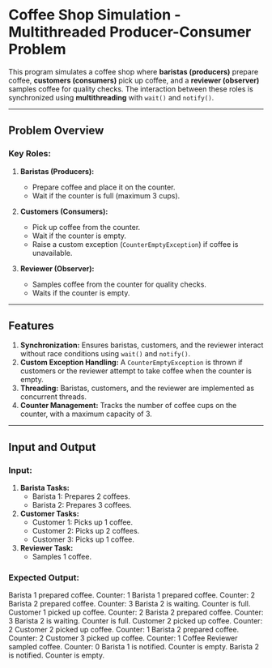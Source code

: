 # Coffee Shop Simulation - Multithreaded Producer-Consumer Problem

This program simulates a coffee shop where **baristas (producers)** prepare coffee, **customers (consumers)** pick up coffee, and a **reviewer (observer)** samples coffee for quality checks. The interaction between these roles is synchronized using **multithreading** with `wait()` and `notify()`.

---

## Problem Overview

### Key Roles:
1. **Baristas (Producers):**
   - Prepare coffee and place it on the counter.
   - Wait if the counter is full (maximum 3 cups).

2. **Customers (Consumers):**
   - Pick up coffee from the counter.
   - Wait if the counter is empty.
   - Raise a custom exception (`CounterEmptyException`) if coffee is unavailable.

3. **Reviewer (Observer):**
   - Samples coffee from the counter for quality checks.
   - Waits if the counter is empty.

---

## Features

1. **Synchronization:** Ensures baristas, customers, and the reviewer interact without race conditions using `wait()` and `notify()`.
2. **Custom Exception Handling:** A `CounterEmptyException` is thrown if customers or the reviewer attempt to take coffee when the counter is empty.
3. **Threading:** Baristas, customers, and the reviewer are implemented as concurrent threads.
4. **Counter Management:** Tracks the number of coffee cups on the counter, with a maximum capacity of 3.

---

## Input and Output

### Input:
1. **Barista Tasks:**
   - Barista 1: Prepares 2 coffees.
   - Barista 2: Prepares 3 coffees.
2. **Customer Tasks:**
   - Customer 1: Picks up 1 coffee.
   - Customer 2: Picks up 2 coffees.
   - Customer 3: Picks up 1 coffee.
3. **Reviewer Task:**
   - Samples 1 coffee.

### Expected Output:

Barista 1 prepared coffee. Counter: 1 Barista 1 prepared coffee. Counter: 2 Barista 2 prepared coffee. Counter: 3 Barista 2 is waiting. Counter is full. Customer 1 picked up coffee. Counter: 2 Barista 2 prepared coffee. Counter: 3 Barista 2 is waiting. Counter is full. Customer 2 picked up coffee. Counter: 2 Customer 2 picked up coffee. Counter: 1 Barista 2 prepared coffee. Counter: 2 Customer 3 picked up coffee. Counter: 1 Coffee Reviewer sampled coffee. Counter: 0 Barista 1 is notified. Counter is empty. Barista 2 is notified. Counter is empty.